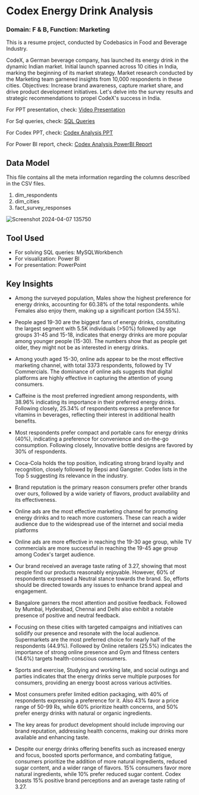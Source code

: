 # Codex Energy Drink Analysis 
### Domain: F & B,    Function: Marketing 

This is a resume project, conducted by Codebasics in Food and Beverage Industry.

CodeX, a German beverage company, has launched its energy drink in the dynamic Indian market.
Initial launch spanned across 10 cities in India, marking the beginning of its market strategy.
Market research conducted by the Marketing team garnered insights from 10,000 respondents in these cities.
Objectives: Increase brand awareness, capture market share, and drive product development initiatives.
Let's delve into the survey results and strategic recommendations to propel CodeX's success in India.

For PPT presentation, check: [Video Presentation](https://youtu.be/cOFDu6L0vAU)

For Sql queries, check: [SQL Queries](https://github.com/SameeraKota/Codex-Energy-Drink-Analysis/blob/main/SQL%20Queries)

For Codex PPT, check: [Codex Analysis PPT](https://github.com/SameeraKota/Codex-Energy-Drink-Analysis/blob/main/Codex%20Analysis.pdf)

For Power BI report, check: [Codex Analysis PowerBI Report](https://github.com/SameeraKota/Codex-Energy-Drink-Analysis/blob/main/Codex%20Analysis%20PowerBI%20Report.pdf)


## Data Model
This file contains all the meta information regarding the columns described in the CSV files.
1. dim_respondents
2. dim_cities
3. fact_survey_responses

![Screenshot 2024-04-07 135750](https://github.com/SameeraKota/Codex-Energy-Drink-Analysis/assets/151723407/0e05df00-365f-43e8-9c72-a2c7494bcc91)

## Tool Used
* For solving SQL queries: MySQLWorkbench
* For visualization: Power BI
* For presentation: PowerPoint


## Key Insights 

* Among the surveyed population, Males show the highest preference for energy drinks, accounting for 60.38% of the total respondents. while Females also enjoy them, making up a significant portion (34.55%).

* People aged 19-30 are the biggest fans of energy drinks, constituting the largest segment with 5.5K individuals (>50%) followed by age groups 31-45 and 15-18, indicates that energy drinks are more popular among younger people (15-30). The numbers show that as people get older, they might not be as interested in energy drinks.

* Among youth aged 15-30, online ads appear to be the most effective marketing channel, with total 3373 respondents, followed by TV Commercials. The dominance of online ads suggests that digital platforms are highly effective in capturing the attention of young consumers.

* Caffeine is the most preferred ingredient among respondents, with 38.96% indicating its importance in their preferred energy drinks. 
Following closely, 25.34% of respondents express a preference for vitamins in beverages, reflecting their interest in additional health benefits.

* Most respondents prefer compact and portable cans for energy drinks (40%), indicating a preference for convenience and on-the-go consumption. Following closely,  Innovative bottle designs are favored by 30% of respondents.

* Coca-Cola holds the top position, indicating strong brand loyalty and recognition, closely followed by Bepsi and Gangster. Codex lists in the Top 5 suggesting its relevance in the industry.

* Brand reputation is the primary reason consumers prefer other brands over ours, followed by a wide variety of flavors, product availability and its effectiveness.

* Online ads are the most effective marketing channel for promoting energy drinks and to reach more customers. These can reach a wider audience due to the widespread use of the internet and social media platforms

* Online ads are more effective in reaching the 19-30 age group, while TV commercials are more successful in reaching the 19-45 age group among Codex's target audience.

* Our brand received an average taste rating of 3.27, showing that most people find our products reasonably enjoyable.  However, 60% of respondents expressed a Neutral stance towards the brand.  So, efforts should be directed towards any issues to enhance brand appeal and engagement.

* Bangalore garners the most attention and positive feedback. Followed by Mumbai, Hyderabad, Chennai and Delhi also exhibit a notable presence of positive and neutral feedback.

* Focusing on these cities with targeted campaigns and initiatives can solidify our presence and resonate with the local audience. Supermarkets are the most preferred choice for nearly half of the respondents (44.9%). Followed by Online retailers (25.5%) indicates the importance of strong online presence and Gym and fitness centers (14.6%) targets health-conscious consumers.

* Sports and exercise, Studying and working late, and social outings and parties indicates that the energy drinks serve multiple purposes for consumers, providing an energy boost across various activities.

* Most consumers prefer limited edition packaging, with 40% of respondents expressing a preference for it. 
Also 43% favor a price range of 50-99 Rs, while 60% prioritize health concerns, and 50% prefer energy drinks with natural or organic ingredients.

* The key areas for product development should include improving our brand reputation, addressing health concerns, making our drinks more available and enhancing taste.

* Despite our energy drinks offering benefits such as increased energy and focus, boosted sports performance, and combating fatigue, consumers prioritize the addition of more natural ingredients, reduced sugar content, and a wider range of flavors. 15% consumers favor more natural ingredients, while 10% prefer reduced sugar content. Codex boasts 15% positive brand perceptions and an average taste rating of 3.27. 

